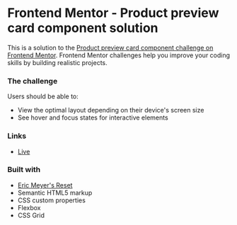 # Frontend Mentor - Product preview card component solution

This is a solution to the [Product preview card component challenge on Frontend Mentor](https://www.frontendmentor.io/challenges/product-preview-card-component-GO7UmttRfa). Frontend Mentor challenges help you improve your coding skills by building realistic projects. 

### The challenge

Users should be able to:

- View the optimal layout depending on their device's screen size
- See hover and focus states for interactive elements

### Links

- [Live](https://lovely-dusk-414877.netlify.app/)

### Built with

- [Eric Meyer's Reset](https://meyerweb.com/eric/tools/css/reset/)
- Semantic HTML5 markup
- CSS custom properties
- Flexbox
- CSS Grid
